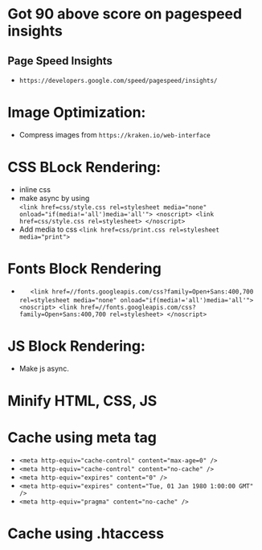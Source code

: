 # Got 90 above score on pagespeed insights

## Page Speed Insights
* `https://developers.google.com/speed/pagespeed/insights/`

# Image Optimization:
* Compress images from `https://kraken.io/web-interface`

# CSS BLock Rendering:
* inline css
* make async by using    
 ` <link href=css/style.css rel=stylesheet media="none" onload="if(media!='all')media='all'">
   <noscript>
        <link href=css/style.css rel=stylesheet>
    </noscript>
`
* Add media to css
    `<link href=css/print.css rel=stylesheet media="print">`

# Fonts Block Rendering
* `    <link href=//fonts.googleapis.com/css?family=Open+Sans:400,700 rel=stylesheet media="none" onload="if(media!='all')media='all'">
`
 `   <noscript>
        <link href=//fonts.googleapis.com/css?family=Open+Sans:400,700 rel=stylesheet>
    </noscript>
`

# JS Block Rendering:
* Make js async.

# Minify HTML, CSS, JS

# Cache using meta tag
* `<meta http-equiv="cache-control" content="max-age=0" />`
* `<meta http-equiv="cache-control" content="no-cache" />`
* `<meta http-equiv="expires" content="0" />`
* `<meta http-equiv="expires" content="Tue, 01 Jan 1980 1:00:00 GMT"  />`
* `<meta http-equiv="pragma" content="no-cache" />`

# Cache using .htaccess
